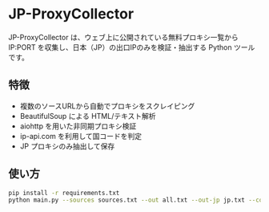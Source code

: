 # JP-ProxyCollector

JP-ProxyCollector は、ウェブ上に公開されている無料プロキシ一覧から
IP:PORT を収集し、日本（JP）の出口IPのみを検証・抽出する Python ツールです。

## 特徴
- 複数のソースURLから自動でプロキシをスクレイピング
- BeautifulSoup による HTML/テキスト解析
- aiohttp を用いた非同期プロキシ検証
- ip-api.com を利用して国コードを判定
- JP プロキシのみ抽出して保存

## 使い方
```bash
pip install -r requirements.txt
python main.py --sources sources.txt --out all.txt --out-jp jp.txt --concurrency 80 --timeout 8
